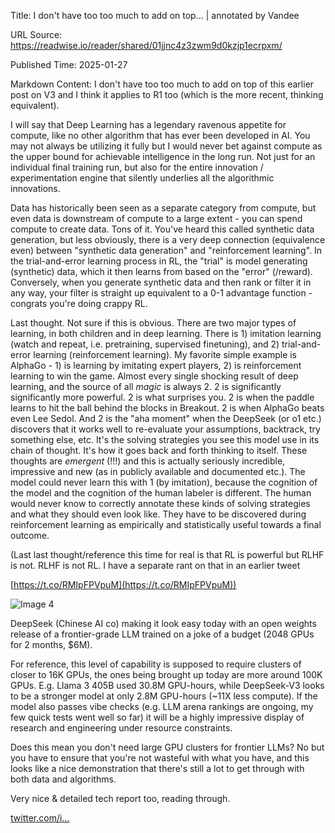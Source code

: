 Title: I don't have too too much to add on top... | annotated by Vandee

URL Source: https://readwise.io/reader/shared/01jjnc4z3zwm9d0kzjp1ecrpxm/

Published Time: 2025-01-27

Markdown Content:
I don't have too too much to add on top of this earlier post on V3 and I think it applies to R1 too (which is the more recent, thinking equivalent).

I will say that Deep Learning has a legendary ravenous appetite for compute, like no other algorithm that has ever been developed in AI. You may not always be utilizing it fully but I would never bet against compute as the upper bound for achievable intelligence in the long run. Not just for an individual final training run, but also for the entire innovation / experimentation engine that silently underlies all the algorithmic innovations.

Data has historically been seen as a separate category from compute, but even data is downstream of compute to a large extent - you can spend compute to create data. Tons of it. You've heard this called synthetic data generation, but less obviously, there is a very deep connection (equivalence even) between "synthetic data generation" and "reinforcement learning". In the trial-and-error learning process in RL, the "trial" is model generating (synthetic) data, which it then learns from based on the "error" (/reward). Conversely, when you generate synthetic data and then rank or filter it in any way, your filter is straight up equivalent to a 0-1 advantage function - congrats you're doing crappy RL.

Last thought. Not sure if this is obvious. There are two major types of learning, in both children and in deep learning. There is 1) imitation learning (watch and repeat, i.e. pretraining, supervised finetuning), and 2) trial-and-error learning (reinforcement learning). My favorite simple example is AlphaGo - 1) is learning by imitating expert players, 2) is reinforcement learning to win the game. Almost every single shocking result of deep learning, and the source of all _magic_ is always 2. 2 is significantly significantly more powerful. 2 is what surprises you. 2 is when the paddle learns to hit the ball behind the blocks in Breakout. 2 is when AlphaGo beats even Lee Sedol. And 2 is the "aha moment" when the DeepSeek (or o1 etc.) discovers that it works well to re-evaluate your assumptions, backtrack, try something else, etc. It's the solving strategies you see this model use in its chain of thought. It's how it goes back and forth thinking to itself. These thoughts are _emergent_ (!!!) and this is actually seriously incredible, impressive and new (as in publicly available and documented etc.). The model could never learn this with 1 (by imitation), because the cognition of the model and the cognition of the human labeler is different. The human would never know to correctly annotate these kinds of solving strategies and what they should even look like. They have to be discovered during reinforcement learning as empirically and statistically useful towards a final outcome.

(Last last thought/reference this time for real is that RL is powerful but RLHF is not. RLHF is not RL. I have a separate rant on that in an earlier tweet

[https://t.co/RMIpFPVpuM](https://t.co/RMIpFPVpuM))

![Image 4](https://pbs.twimg.com/profile_images/1296667294148382721/9Pr6XrPB.jpg)

DeepSeek (Chinese AI co) making it look easy today with an open weights release of a frontier-grade LLM trained on a joke of a budget (2048 GPUs for 2 months, $6M).

For reference, this level of capability is supposed to require clusters of closer to 16K GPUs, the ones being brought up today are more around 100K GPUs. E.g. Llama 3 405B used 30.8M GPU-hours, while DeepSeek-V3 looks to be a stronger model at only 2.8M GPU-hours (~11X less compute). If the model also passes vibe checks (e.g. LLM arena rankings are ongoing, my few quick tests went well so far) it will be a highly impressive display of research and engineering under resource constraints.

Does this mean you don't need large GPU clusters for frontier LLMs? No but you have to ensure that you're not wasteful with what you have, and this looks like a nice demonstration that there's still a lot to get through with both data and algorithms.

Very nice & detailed tech report too, reading through.

[twitter.com/i...](https://twitter.com/i/web/status/1872242657348710721)
